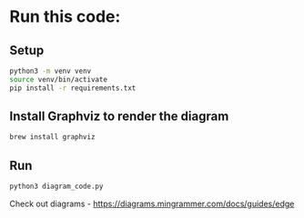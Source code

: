 # Run this code:

## Setup

```bash
python3 -m venv venv
source venv/bin/activate
pip install -r requirements.txt

```

## Install Graphviz to render the diagram

```bash
brew install graphviz
```

## Run

```bash
python3 diagram_code.py
```

Check out diagrams - https://diagrams.mingrammer.com/docs/guides/edge
